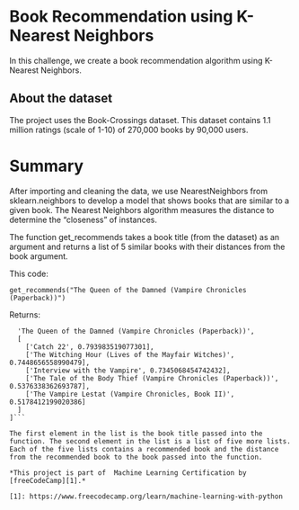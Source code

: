 
# Book Recommendation using K-Nearest Neighbors

In this challenge, we create a book recommendation algorithm using K-Nearest Neighbors.

## About the dataset
The project uses the Book-Crossings dataset. This dataset contains 1.1 million ratings (scale of 1-10) of 270,000 books by 90,000 users.

# Summary
After importing and cleaning the data, we use NearestNeighbors from sklearn.neighbors to develop a model that shows books that are similar to a given book. The Nearest Neighbors algorithm measures the distance to determine the “closeness” of instances.

The function get_recommends takes a book title (from the dataset) as an argument and returns a list of 5 similar books with their distances from the book argument.

This code:

```get_recommends("The Queen of the Damned (Vampire Chronicles (Paperback))")```

Returns:

```[
  'The Queen of the Damned (Vampire Chronicles (Paperback))',
  [
    ['Catch 22', 0.793983519077301], 
    ['The Witching Hour (Lives of the Mayfair Witches)', 0.7448656558990479], 
    ['Interview with the Vampire', 0.7345068454742432],
    ['The Tale of the Body Thief (Vampire Chronicles (Paperback))', 0.5376338362693787],
    ['The Vampire Lestat (Vampire Chronicles, Book II)', 0.5178412199020386]
  ]
]```

The first element in the list is the book title passed into the function. The second element in the list is a list of five more lists. Each of the five lists contains a recommended book and the distance from the recommended book to the book passed into the function.

*This project is part of  Machine Learning Certification by [freeCodeCamp][1].*

[1]: https://www.freecodecamp.org/learn/machine-learning-with-python